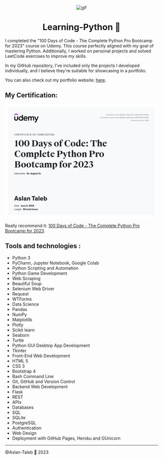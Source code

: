 <p align="center">
<img width="" src="https://media.giphy.com/media/kPVTbiTORIopy/giphy.gif" align="center" alt="gif" />
<h1 align="center">Learning-Python 🐍 
</h1>
</p>

I completed the "100 Days of Code - The Complete Python Pro Bootcamp for 2023" course on Udemy. This course perfectly aligned with my goal of mastering Python. Additionally, I worked on personal projects and solved LeetCode exercises to improve my skills.

In my GitHub repository, I've included only the projects I developed individually, and I believe they're suitable for showcasing in a portfolio.

You can also check out my portfolio website: [here](https://aslan-taleb.onrender.com/).

## My Certification: 

![CERTIFICATION](certif.jpg)

Really recommend it:
[100 Days of Code - The Complete Python Pro Bootcamp for 2023](https://www.udemy.com/course/100-days-of-code).

## Tools and technologies : 

- Python 3
- PyCharm, Jupyter Notebook, Google Colab
- Python Scripting and Automation
- Python Game Development
- Web Scraping
- Beautiful Soup
- Selenium Web Driver
- Request
- WTForms
- Data Science
- Pandas
- NumPy
- Matplotlib
- Plotly
- Scikit learn
- Seaborn
- Turtle
- Python GUI Desktop App Development
- Tkinter
- Front-End Web Development
- HTML 5
- CSS 3
- Bootstrap 4
- Bash Command Line
- Git, GitHub and Version Control
- Backend Web Development
- Flask
- REST
- APIs
- Databases
- SQL
- SQLite
- PostgreSQL
- Authentication
- Web Design
- Deployment with GitHub Pages, Heroku and GUnicorn

---

@Aslan-Taleb 🐍 2023
